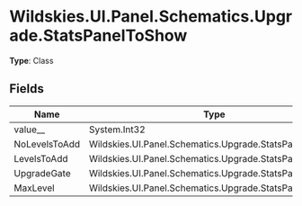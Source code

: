 ﻿# Wildskies.UI.Panel.Schematics.Upgrade.StatsPanelToShow

**Type**: Class

## Fields

| Name | Type | Access |
|------|------|--------|
| value__ | System.Int32 | Public |
| NoLevelsToAdd | Wildskies.UI.Panel.Schematics.Upgrade.StatsPanelToShow | Public |
| LevelsToAdd | Wildskies.UI.Panel.Schematics.Upgrade.StatsPanelToShow | Public |
| UpgradeGate | Wildskies.UI.Panel.Schematics.Upgrade.StatsPanelToShow | Public |
| MaxLevel | Wildskies.UI.Panel.Schematics.Upgrade.StatsPanelToShow | Public |

